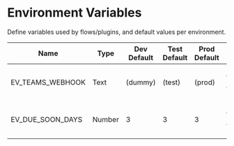 # Environment Variables

Define variables used by flows/plugins, and default values per environment.

| Name               | Type   | Dev Default | Test Default | Prod Default | Used In |
|--------------------|--------|-------------|--------------|--------------|---------|
| EV_TEAMS_WEBHOOK   | Text   | (dummy)     | (test)       | (prod)       | Notify WO due soon |
| EV_DUE_SOON_DAYS   | Number | 3           | 3            | 3            | Notify WO due soon |
